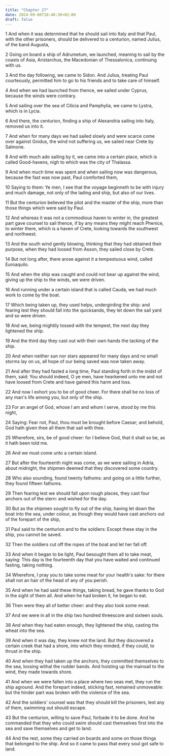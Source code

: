 ```yaml
---
title: "Chapter 27"
date: 2024-09-06T18:40:36+02:00
draft: false
---
```




1 And when it was determined that he should sail into Italy and that Paul, with the other prisoners, should be delivered to a centurion, named Julius, of the band Augusta,

2 Going on board a ship of Adrumetum, we launched, meaning to sail by the coasts of Asia, Aristarchus, the Macedonian of Thessalonica, continuing with us.

3 And the day following, we came to Sidon. And Julius, treating Paul courteously, permitted him to go to his friends and to take care of himself.

4 And when we had launched from thence, we sailed under Cyprus, because the winds were contrary.

5 And sailing over the sea of Cilicia and Pamphylia, we came to Lystra, which is in Lycia.

6 And there, the centurion, finding a ship of Alexandria sailing into Italy, removed us into it.

7 And when for many days we had sailed slowly and were scarce come over against Gnidus, the wind not suffering us, we sailed near Crete by Salmone.

8 And with much ado sailing by it, we came into a certain place, which is called Good-havens, nigh to which was the city of Thalassa.

9 And when much time was spent and when sailing now was dangerous, because the fast was now past, Paul comforted them,

10 Saying to them: Ye men, I see that the voyage beginneth to be with injury and much damage, not only of the lading and ship, but also of our lives.

11 But the centurion believed the pilot and the master of the ship, more than those things which were said by Paul.

12 And whereas it was not a commodious haven to winter in, the greatest part gave counsel to sail thence, if by any means they might reach Phenice, to winter there, which is a haven of Crete, looking towards the southwest and northwest.

13 And the south wind gently blowing, thinking that they had obtained their purpose, when they had loosed from Asson, they sailed close by Crete.

14 But not long after, there arose against it a tempestuous wind, called Euroaquilo.

15 And when the ship was caught and could not bear up against the wind, giving up the ship to the winds, we were driven.

16 And running under a certain island that is called Cauda, we had much work to come by the boat.

17 Which being taken up, they used helps, undergirding the ship: and fearing lest they should fall into the quicksands, they let down the sail yard and so were driven.

18 And we, being mightily tossed with the tempest, the next day they lightened the ship.

19 And the third day they cast out with their own hands the tacking of the ship.

20 And when neither sun nor stars appeared for many days and no small storms lay on us, all hope of our being saved was now taken away.

21 And after they had fasted a long time, Paul standing forth in the midst of them, said: You should indeed, O ye men, have hearkened unto me and not have loosed from Crete and have gained this harm and loss.

22 And now I exhort you to be of good cheer. For there shall be no loss of any man's life among you, but only of the ship.

23 For an angel of God, whose I am and whom I serve, stood by me this night,

24 Saying: Fear not, Paul, thou must be brought before Caesar; and behold, God hath given thee all them that sail with thee.

25 Wherefore, sirs, be of good cheer: for I believe God, that it shall so be, as it hath been told me.

26 And we must come unto a certain island.

27 But after the fourteenth night was come, as we were sailing in Adria, about midnight, the shipmen deemed that they discovered some country.

28 Who also sounding, found twenty fathoms: and going on a little further, they found fifteen fathoms.

29 Then fearing lest we should fall upon rough places, they cast four anchors out of the stern: and wished for the day.

30 But as the shipmen sought to fly out of the ship, having let down the boat into the sea, under colour, as though they would have cast anchors out of the forepart of the ship,

31 Paul said to the centurion and to the soldiers: Except these stay in the ship, you cannot be saved.

32 Then the soldiers cut off the ropes of the boat and let her fall off.

33 And when it began to be light, Paul besought them all to take meat, saying: This day is the fourteenth day that you have waited and continued fasting, taking nothing.

34 Wherefore, I pray you to take some meat for your health's sake: for there shall not an hair of the head of any of you perish.

35 And when he had said these things, taking bread, he gave thanks to God in the sight of them all. And when he had broken it, he began to eat.

36 Then were they all of better cheer: and they also took some meat.

37 And we were in all in the ship two hundred threescore and sixteen souls.

38 And when they had eaten enough, they lightened the ship, casting the wheat into the sea.

39 And when it was day, they knew not the land. But they discovered a certain creek that had a shore, into which they minded, if they could, to thrust in the ship.

40 And when they had taken up the anchors, they committed themselves to the sea, loosing withal the rudder bands. And hoisting up the mainsail to the wind, they made towards shore.

41 And when we were fallen into a place where two seas met, they run the ship aground. And the forepart indeed, sticking fast, remained unmoveable: but the hinder part was broken with the violence of the sea.

42 And the soldiers' counsel was that they should kill the prisoners, lest any of them, swimming out should escape.

43 But the centurion, willing to save Paul, forbade it to be done. And he commanded that they who could swim should cast themselves first into the sea and save themselves and get to land.

44 And the rest, some they carried on boards and some on those things that belonged to the ship. And so it came to pass that every soul got safe to land.

